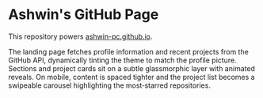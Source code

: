 # Ashwin's GitHub Page

This repository powers [ashwin-pc.github.io](https://ashwin-pc.github.io).

The landing page fetches profile information and recent projects from the GitHub API, dynamically tinting the theme to match the profile picture.
Sections and project cards sit on a subtle glassmorphic layer with animated reveals. On mobile, content is spaced tighter and the project list becomes a swipeable carousel highlighting the most‑starred repositories.
